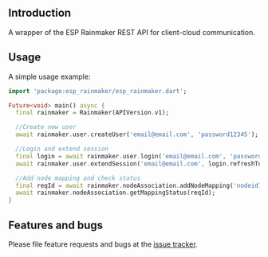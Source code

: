 ## Introduction
A wrapper of the ESP Rainmaker REST API for client-cloud communication.

## Usage

A simple usage example:

```dart
import 'package:esp_rainmaker/esp_rainmaker.dart';

Future<void> main() async {
  final rainmaker = Rainmaker(APIVersion.v1);

  //Create new user
  await rainmaker.user.createUser('email@email.com', 'password12345');

  //Login and extend session
  final login = await rainmaker.user.login('email@email.com', 'password12345');
  await rainmaker.user.extendSession('email@email.com', login.refreshToken);

  //Add node mapping and check status
  final reqId = await rainmaker.nodeAssociation.addNodeMapping('nodeid1234', 'very_secret_key');
  await rainmaker.nodeAssociation.getMappingStatus(reqId);
}
```

## Features and bugs

Please file feature requests and bugs at the [issue tracker][tracker].

[tracker]: https://github.com/chmoore889/esp_rainmaker/issues
